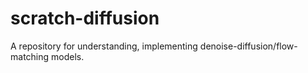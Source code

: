 # scratch-diffusion
A repository for understanding, implementing denoise-diffusion/flow-matching models.
